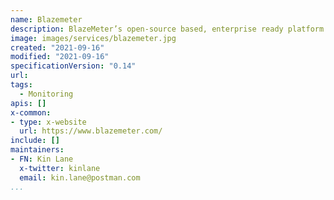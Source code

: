 ```yaml
---
name: Blazemeter
description: BlazeMeter’s open-source based, enterprise ready platform unifies all the functionality you need to shift testing left - and right.
image: images/services/blazemeter.jpg
created: "2021-09-16"
modified: "2021-09-16"
specificationVersion: "0.14"
url: 
tags:
  - Monitoring
apis: []
x-common:
- type: x-website
  url: https://www.blazemeter.com/ 
include: []
maintainers:
- FN: Kin Lane
  x-twitter: kinlane
  email: kin.lane@postman.com
...
```

